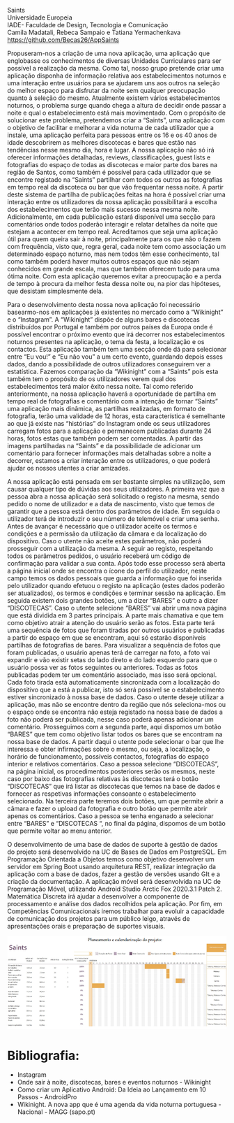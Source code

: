 Saints  
Universidade Europeia  
IADE- Faculdade de Design, Tecnologia e Comunicação  
Camila Madatali, Rebeca Sampaio e Tatiana Yermachenkava  
https://github.com/Becas26/AppSaints  
  
Propuseram-nos a criação de uma nova aplicação, uma aplicação que 
englobasse os conhecimentos de diversas Unidades Curriculares para ser possível a 
realização da mesma. Como tal, nosso grupo pretende criar uma aplicação disponha 
de informação relativa aos estabelecimentos noturnos e uma interação entre usuários 
para se ajudarem uns aos outros na seleção do melhor espaço para disfrutar da noite
sem qualquer preocupação quanto à seleção do mesmo. 
Atualmente existem vários estabelecimentos noturnos, o problema surge 
quando chega a altura de decidir onde passar a noite e qual o estabelecimento está 
mais movimentado. Com o propósito de solucionar este problema, pretendemos criar
a “Saints”, uma aplicação com o objetivo de facilitar e melhorar a vida noturna de 
cada utilizador que a instale, uma aplicação perfeita para pessoas entre os 16 e os 40 
anos de idade descobrirem as melhores discotecas e bares que estão nas tendências 
nesse mesmo dia, hora e lugar.
A nossa aplicação não só irá oferecer informações detalhadas, reviews, 
classificações, guest lists e fotografias do espaço de todas as discotecas e maior parte 
dos bares na região de Santos, como também é possível para cada utilizador que se 
encontre registado na “Saints” partilhar com todos os outros as fotografias em tempo 
real da discoteca ou bar que vão frequentar nessa noite. A partir deste sistema de 
partilha de publicações feitas na hora é possível criar uma interação entre os
utilizadores da nossa aplicação possibilitará a escolha dos estabelecimentos que terão 
mais sucesso nessa mesma noite. Adicionalmente, em cada publicação estará 
disponível uma secção para comentários onde todos poderão interagir e relatar 
detalhes da noite que estejam a acontecer em tempo real. Acreditamos que seja uma 
aplicação útil para quem queira sair à noite, principalmente para os que não o fazem
com frequência, visto que, regra geral, cada noite tem como associação um 
determinado espaço noturno, mas nem todos têm esse conhecimento, tal como 
também poderá haver muitos outros espaços que não sejam conhecidos em grande 
escala, mas que também oferecem tudo para uma ótima noite. Com esta aplicação 
queremos evitar a preocupação e a perda de tempo à procura da melhor festa dessa 
noite ou, na pior das hipóteses, que desistam simplesmente dela.

Para o desenvolvimento desta nossa nova aplicação foi necessário basearmo-nos em aplicações já existentes no mercado como a “Wikinight” e o “Instagram”. A 
“Wikinight” dispõe de alguns bares e discotecas distribuídos por Portugal e também 
por outros países da Europa onde é possível encontrar o próximo evento que irá 
decorrer nos estabelecimentos noturnos presentes na aplicação, o tema da festa, a 
localização e os contactos. Esta aplicação também tem uma secção onde dá para 
selecionar entre “Eu vou!” e “Eu não vou” a um certo evento, guardando depois
esses dados, dando a possibilidade de outros utilizadores conseguirem ver a 
estatística. Fazemos comparação da “Wikinight” com a “Saints” pois esta também 
tem o propósito de os utilizadores verem qual dos estabelecimentos terá maior êxito
nessa noite. Tal como referido anteriormente, na nossa aplicação haverá a 
oportunidade de partilha em tempo real de fotografias e comentário com a intenção 
de tornar “Saints” uma aplicação mais dinâmica, as partilhas realizadas, em formato 
de fotografia, terão uma validade de 12 horas, esta característica é semelhante ao que 
já existe nas “histórias” do Instagram onde os seus utilizadores carregam fotos para a 
aplicação e permanecem publicadas durante 24 horas, fotos estas que também podem 
ser comentadas. A partir das imagens partilhadas na “Saints” e da possibilidade de 
adicionar um comentário para fornecer informações mais detalhadas sobre a noite a 
decorrer, estamos a criar interação entre os utilizadores, o que poderá ajudar os 
nossos utentes a criar amizades.

A nossa aplicação está pensada em ser bastante simples na utilização, sem 
causar qualquer tipo de dúvidas aos seus utilizadores. A primeira vez que a pessoa 
abra a nossa aplicação será solicitado o registo na mesma, sendo pedido o nome de 
utilizador e a data de nascimento, visto que temos de garantir que a pessoa está 
dentro dos parâmetros de idade. Em seguida o utilizador terá de introduzir o seu 
número de telemóvel e criar uma senha. Antes de avançar é necessário que o 
utilizador aceite os termos e condições e a permissão da utilização da câmara e da 
localização do dispositivo. Caso o utente não aceite estes parâmetros, não poderá 
prosseguir com a utilização da mesma. A seguir ao registo, respeitando todos os 
parâmetros pedidos, o usuário receberá um código de confirmação para validar a sua 
conta. Após todo esse processo será aberta a página inicial onde se encontra o ícone 
do perfil do utilizador, neste campo temos os dados pessoais que guarda a 
informação que foi inserida pelo utilizador quando efetuou o registo na aplicação
(estes dados poderão ser atualizados), os termos e condições e terminar sessão na 
aplicação. Em seguida existem dois grandes botões, um a dizer “BARES” e outro a 
dizer “DISCOTECAS”. Caso o utente selecione “BARES” vai abrir uma nova 
página que está dividida em 3 partes principais. A parte mais chamativa e que tem 
como objetivo atrair a atenção do usuário serão as fotos. Esta parte terá uma 
sequência de fotos que foram tiradas por outros usuários e publicadas a partir do
espaço em que se encontram, aqui só estarão disponíveis partilhas de fotografias de 
bares. Para visualizar a sequência de fotos que foram publicadas, o usuário apenas 
terá de carregar na foto, a foto vai expandir e vão existir setas do lado direto e do 
lado esquerdo para que o usuário possa ver as fotos seguintes ou anteriores. Todas as 
fotos publicadas podem ter um comentário associado, mas isso será opcional. Cada 
foto tirada está automaticamente sincronizada com a localização do dispositivo que a 
está a publicar, isto só será possível se o estabelecimento estiver sincronizado à nossa 
base de dados. Caso o utente deseje utilizar a aplicação, mas não se encontre dentro
da região que nós seleciona-mos ou o espaço onde se encontra não esteja registado 
na nossa base de dados a foto não poderá ser publicada, nesse caso poderá apenas 
adicionar um comentário. Prosseguimos com a segunda parte, aqui dispomos um
botão “BARES” que tem como objetivo listar todos os bares que se encontram na 
nossa base de dados. A partir daqui o utente pode selecionar o bar que lhe interessa e 
obter infirmações sobre o mesmo, ou seja, a localização, o horário de funcionamento, 
possíveis contactos, fotografias do espaço interior e relativos comentários.
Caso a pessoa selecione “DISCOTECAS”, na página inicial, os procedimentos 
posteriores serão os mesmos, neste caso por baixo das fotografias relativas às 
discotecas terá o botão “DISCOTECAS” que irá listar as discotecas que temos na 
base de dados e fornecer as respetivas informações consoante o estabelecimento 
selecionado.
Na terceira parte teremos dois botões, um que permite abrir a câmara e fazer o 
upload da fotografia e outro botão que permite abrir apenas os comentários. Caso a 
pessoa se tenha enganado a selecionar entre “BARES” e “DISCOTECAS “, no final 
da página, dispomos de um botão que permite voltar ao menu anterior. 

O desenvolvimento de uma base de dados de suporte à gestão de dados do 
projeto será desenvolvido na UC de Bases de Dados em PostgreSQL. Em 
Programação Orientada a Objetos temos como objetivo desenvolver um servidor em 
Spring Boot usando arquitetura REST, realizar integração da aplicação com a base de 
dados, fazer a gestão de versões usando GIt e a criação da documentação. A 
aplicação móvel será desenvolvida na UC de Programação Móvel, utilizando 
Android Studio Arctic Fox 2020.3.1 Patch 2. Matemática Discreta irá ajudar a 
desenvolver a componente de processamento e análise dos dados recolhidos pela 
aplicação. Por fim, em Competências Comunicacionais iremos trabalhar para evoluir 
a capacidade de comunicação dos projetos para um público leigo, através de 
apresentações orais e preparação de suportes visuais.

![Calendarização](images/calendarizacao.PNG)

# Bibliografia:
  * Instagram 
  * Onde sair à noite, discotecas, bares e eventos noturnos - Wikinight  
  * Como criar um Aplicativo Android: Da Ideia ao Lançamento em 10 Passos -
AndroidPro  
  * Wikinight. A nova app que é uma agenda da vida noturna portuguesa - Nacional -
MAGG (sapo.pt)
